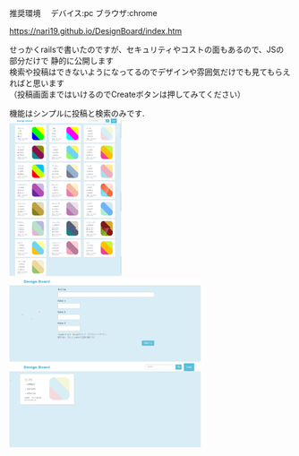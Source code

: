 推奨環境　
	デバイス:pc     ブラウザ:chrome
	
 https://nari19.github.io/DesignBoard/index.htm 

せっかくrailsで書いたのですが、セキュリティやコストの面もあるので、JSの部分だけで
静的に公開します<br>
検索や投稿はできないようになってるのでデザインや雰囲気だけでも見てもらえればと思います<br>
（投稿画面まではいけるのでCreateボタンは押してみてください）

機能はシンプルに投稿と検索のみです.</br>
<img src="/images/001.jpg" width="200px"> </br>
<img src="/images/002.jpg" height="150px">
<img src="/images/003.jpg" height="150px">


